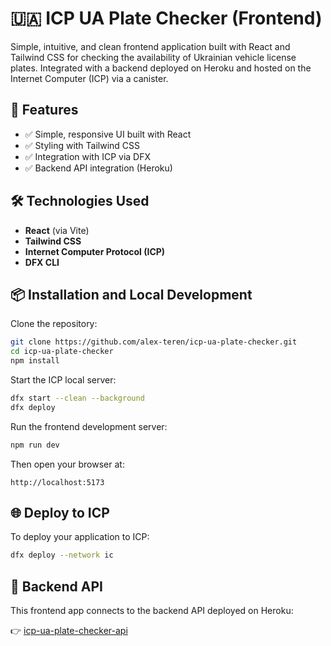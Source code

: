 # 🇺🇦 ICP UA Plate Checker (Frontend)

Simple, intuitive, and clean frontend application built with React and Tailwind CSS for checking the availability of Ukrainian vehicle license plates. Integrated with a backend deployed on Heroku and hosted on the Internet Computer (ICP) via a canister.

## 🚀 Features

- ✅ Simple, responsive UI built with React
- ✅ Styling with Tailwind CSS
- ✅ Integration with ICP via DFX
- ✅ Backend API integration (Heroku)

## 🛠️ Technologies Used

- **React** (via Vite)
- **Tailwind CSS**
- **Internet Computer Protocol (ICP)**
- **DFX CLI**

## 📦 Installation and Local Development

Clone the repository:

```bash
git clone https://github.com/alex-teren/icp-ua-plate-checker.git
cd icp-ua-plate-checker
npm install
```

Start the ICP local server:

```bash
dfx start --clean --background
dfx deploy
```

Run the frontend development server:

```bash
npm run dev
```

Then open your browser at:

```
http://localhost:5173
```

## 🌐 Deploy to ICP

To deploy your application to ICP:

```bash
dfx deploy --network ic
```

## 🔗 Backend API

This frontend app connects to the backend API deployed on Heroku:

👉 [icp-ua-plate-checker-api](https://github.com/alex-teren/icp-ua-plate-checker-api)



